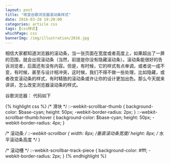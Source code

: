 ```yaml
---
layout: post
title: "改变谷歌浏览器滚动条样式"
date: 2016-03-28 19:20:00
categories: article css
tags: [css样式]
whichPage: css
bannerImg: /img/illustration/2016.jpg
---
```

相信大家都知道浏览器的滚动条，当一张页面在宽度或者高度上，如果超出了一屏的范围，就会出现滚动条（当然，前提是你没有隐藏滚动条）。滚动条能很好的告诉浏览者，后面还有没有内容。但是，有时候，它的样式有点单调，或者说一成不变，有时候，甚至与设计相冲突，这时候，我们不得不做一些处理，比如隐藏，或者改变滚动条的样式，有时精致的滚动条或许让你的设计更加出色。那么今天就来讲讲，怎么改变浏览器滚动条的样式。


谷歌浏览器： 代码如下

{% highlight css %}
/* 滑块 */
::-webkit-scrollbar-thumb {
    background-color: $base-cyan;
    height: 50px;
    -webkit-border-radius: 2px;
}
::-webkit-scrollbar-thumb:hover {
    background-color: $base-cyan;
    height: 50px;
    -webkit-border-radius: 4px;
}

/* 滚动条 */
::-webkit-scrollbar {
    width: 8px;  /*垂直滚动条宽度*/
    height: 8px; /* 水平滚动条高度 */
}

/* 滚动槽 */
::-webkit-scrollbar-track-piece {
    background-color: #fff;
    -webkit-border-radius: 2px;
}
{% endhighlight %}
